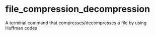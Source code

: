 # file_compression_decompression
A terminal command that compresses/decompresses a file by using Huffman codes
